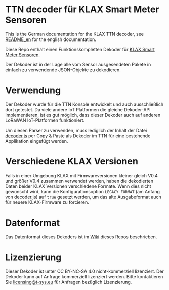 TTN decoder für KLAX Smart Meter Sensoren
=========================================

This is the German documentation for the KLAX TTN decoder, see [README_en](README_en.md) for the english documentation.

Diese Repo enthält einen Funktionskompletten Dekoder für [KLAX Smart Meter Sensoren](https://alpha-omega-technology.de/KLAX-der-lorawan-faehige-optokopf).

Der Dekoder ist in der Lage alle vom Sensor ausgesendeten Pakete in einfach zu verwendende JSON-Objekte zu dekodieren.

# Verwendung

Der Dekoder wurde für die TTN Konsole entwickelt und auch ausschließlich dort getestet. Da viele andere IoT Platformen die gleiche Dekoder-API
implementieren, ist es gut möglich, dass dieser Dekoder auch auf anderen LoRaWAN IoT-Platformen funktioniert.


Um diesen Parser zu verwenden, muss lediglich der Inhalt der Datei [decoder.js](decoder.js) per Copy & Paste als Dekoder im TTN für eine bestehende Applikation
eingefügt werden.

# Verschiedene KLAX Versionen

Falls in einer Umgebung KLAX mit Firmwareversionen kleiner gleich V0.4 und größer V0.4 zusammen verwendet werden, haben die dekodierten Daten beider KLAX Versionen
verschiedene Formate. Wenn dies nicht gewünscht wird, kann die Konfigurationsoption `LEGACY_FORMAT` (am Anfang von decoder.js) auf `true` gesetzt werden, um
das alte Ausgabeformat auch für neuere KLAX-Firmware zu forcieren.

# Datenformat

Das Datenformat dieses Dekoders ist im [Wiki](../../wiki) dieses Repos beschrieben.

# Lizenzierung

Dieser Dekoder ist unter CC BY-NC-SA 4.0 nicht-kommerziell lizenziert. Der Dekoder kann auf Anfrage kommerziell lizenziert werden.
Bitte kontaktieren Sie licensing@t-sys.eu für Anfragen bezüglich Lizenzierung.
